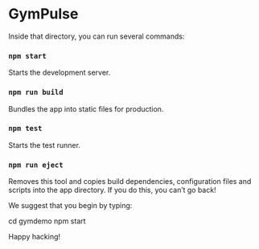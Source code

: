 # GymPulse

Inside that directory, you can run several commands:

### `npm start`
Starts the development server.

### `npm run build`
Bundles the app into static files for production.

### `npm test`
Starts the test runner.

### `npm run eject`
Removes this tool and copies build dependencies, configuration files and scripts into the app directory. If you do this, you can’t go back!

We suggest that you begin by typing:

  cd gymdemo
  npm start

Happy hacking!
